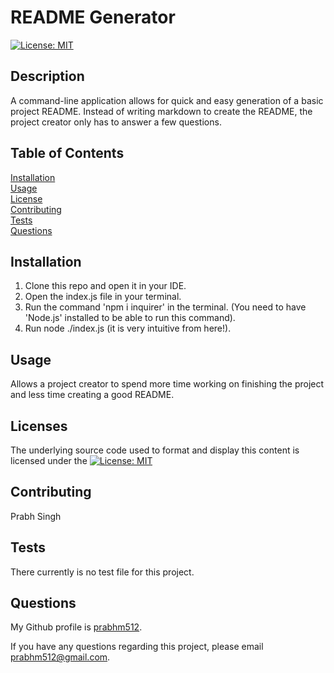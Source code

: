 # README Generator

[![License: MIT](https://img.shields.io/badge/License-MIT-yellow.svg)](https://opensource.org/licenses/MIT)

## Description

A command-line application allows for quick and easy generation of a basic project README. Instead of writing markdown to create the README, the project creator only has to answer a few questions.

## Table of Contents

[Installation](#installation)  
[Usage](#usage)  
[License](#licenses)  
[Contributing](#contributing)  
[Tests](#tests)  
[Questions](#questions)

## Installation

1. Clone this repo and open it in your IDE.
2. Open the index.js file in your terminal.
3. Run the command 'npm i inquirer' in the terminal. (You need to have 'Node.js' installed to be able to run this command).
4. Run node ./index.js (it is very intuitive from here!).

## Usage

Allows a project creator to spend more time working on finishing the project and less time creating a good README.

## Licenses

The underlying source code used to format and display this content is licensed under the [![License: MIT](https://img.shields.io/badge/License-MIT-yellow.svg)](https://opensource.org/licenses/MIT)

## Contributing

Prabh Singh

## Tests

There currently is no test file for this project.

## Questions

My Github profile is <a href="https://github.com/prabhm512">prabhm512</a>.

If you have any questions regarding this project, please email prabhm512@gmail.com.

